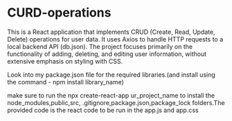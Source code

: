 # CURD-operations
This is a React application that implements CRUD (Create, Read, Update, Delete) operations for user data. It uses Axios to handle HTTP requests to a local backend API (db.json). The project focuses primarily on the functionality of adding, deleting, and editing user information, without extensive emphasis on styling with CSS.

Look into my package.json file for the required libraries.(and install using the command - npm install library_name)

make sure to run the npx create-react-app ur_project_name to install the node_modules,public,src, .gitignore,package.json,package_lock folders.The provided code is the react code to be run in the app.js and app.css
